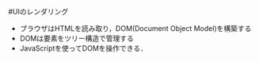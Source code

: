 #UIのレンダリング
- ブラウザはHTMLを読み取り，DOM(Document Object Model)を構築する
- DOMは要素をツリー構造で管理する
- JavaScriptを使ってDOMを操作できる．

